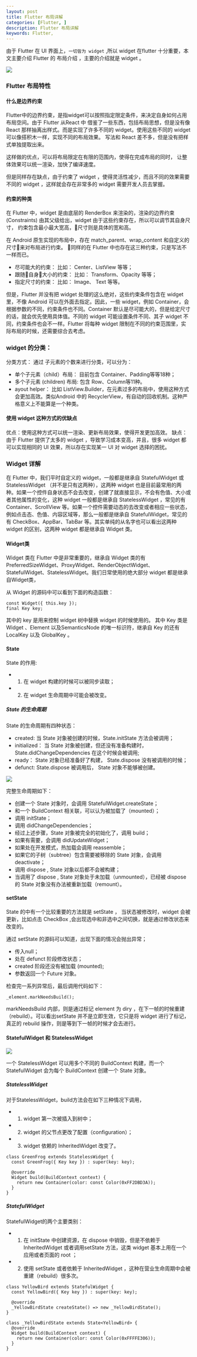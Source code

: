```yaml
---
layout: post
title: Flutter 布局详解
categories: [Flutter, ]
description: Flutter 布局详解
keywords: Flutter, 
---
```


由于 Flutter 在 UI 界面上，`一切皆为 widget` ,所以 widget 在flutter 十分重要，本文主要介绍 Flutter 的 布局介绍 ，主要的介绍就是 widget 。

![](/images/posts/flutter/2018-09-30-00.jpeg)
### Flutter 布局特性

#### 什么是边界约束

Flutter中的边界约束，是指widget可以按照指定限定条件，来决定自身如何占用布局空间。由于 Flutter 从React 中 借鉴了一些东西，包括布局思想，但是没有像 React 那样抽离出样式。而是实现了许多不同的 widget。使用这些不同的 widget 可以像搭积木一样，实现不同的布局效果。 写法和 React 差不多，但是没有把样式单独提取出来。

这样做的优点，可以将布局限定在有限的范围内，使得在完成布局的同时， 让整体效果可以统一渲染，加快了编译速度。

但是同样存在缺点，由于约束了 widget ，使得灵活性减少，而且不同的效果需要不同的 widget ，这样就会存在非常多的 widget 需要开发人员去掌握。

#### 约束的种类

在 Flutter 中，widget 是由底层的 RenderBox 来渲染的，渲染的边界约束 (Constraints) 由其父级给出，widget 由于这些约束存在，所以可以调节其自身尺寸， 约束包含最小最大宽高，尺寸则是具体的宽和高。

在 Android 原生实现的布局中，存在 match_parent、wrap_content 和自定义的尺寸来对布局进行约束。
同样的在 Flutter 中也存在这三种约束，只是写法不一样而已。

- 尽可能大的约束： 比如： Center、ListView 等等；
- 跟随自身大小的约束： 比如： Transform、Opacity 等等；
- 指定尺寸的约束： 比如： Image、 Text 等等。

但是，Flutter 并没有把 widget 处理的这么绝对，这些约束条件包含在 widget 里，不像 Android 可以在外面去指定。因此，一些 widget，例如 Container，会根据参数的不同，约束条件也不同。Container 默认是尽可能大的，但是给定尺寸的话，就会优先使用具体值。不同的 widget 可能设置条件不同、其子 widget 不同，约束条件也会不一样。Flutter 将每种 widget 限制在不同的约束范围里，实际布局的时候，还需要综合去考虑。 

### widget 的分类：

分类方式： 通过 子元素的个数来进行分类，可以分为：

- 单个子元素（child）布局： 目前包含 Container、Padding等等18种；
- 多个子元素 (children) 布局: 包含 Row、Column等11种。
- ayout helper： 比如 ListView.Builder，在元素过多的布局中，使用这种方式会更加高效。类似Android 中的 RecyclerView，有自动的回收机制。这种严格意义上不能算是一个种类。

#### 使用 widget 这种方式的优缺点

优点：使用这种方式可以统一渲染、更新布局效果，使得开发更加高效。
缺点：由于 Flutter 提供了太多的 widget ，导致学习成本变高，并且，很多 widget 都可以实现相同的 UI 效果，所以存在实现某一 UI 对 widget 选择的困扰。

### Widget 详解

在 Flutter 中，我们平时自定义的 widget，一般都是继承自 StatefulWidget 或 StatelessWidget （并不是只有这两种），这两种 widget 也是目前最常用的两种。如果一个控件自身状态不会去改变，创建了就直接显示，不会有色值、大小或者其他属性的变化，这种 widget 一般都是继承自 StatelessWidget ，常见的有 Container、ScrollView 等。如果一个控件需要动态的去改变或者相应一些状态，例如点击态、色值、内容区域等，那么一般都是继承自 StatefulWidget，常见的有 CheckBox、AppBar、TabBar 等。其实单纯的从名字也可以看出这两种 widget 的区别，这两种 widget 都是继承自 Widget 类。

#### Widget类

Widget 类在 Flutter 中是非常重要的，继承自 Widget 类的有 PreferredSizeWidget、ProxyWidget、RenderObjectWidget、StatefulWidget、StatelessWidget。我们日常使用的绝大部分 widget 都是继承自Widget类，

从 Widget 的源码中可以看到下面的构造函数： 

```
const Widget({ this.key });
final Key key;
```

其中的 key 是用来控制 widget 树中替换 widget 的时候使用的。 其中 Key 类是 Widget 、Element 以及SemanticsNode 的唯一标识符，继承自 Key 的还有 LocalKey 以及 GlobalKey 。

#### State 

State 的作用:
- 1. 在 widget 构建的时候可以被同步读取；
- 2. 在 widget 生命周期中可能会被改变。

##### State 的生命周期

State 的生命周期有四种状态：

- created: 当 State 对象被创建的时候，State.initState 方法会被调用；
- initialized： 当 State 对象被创建，但还没有准备构建时， State.didChangeDependencies 在这个时候会被调用;
- ready： State 对象已经准备好了构建， State.dispose 没有被调用的时候；
- defunct: State.dispose 被调用后， State 对象不能够被创建。

![](/images/posts/flutter/2018-10-02-01.png)

完整生命周期如下：
- 创建一个 State 对象时，会调用 StatefulWidget.createState；
- 和一个 BuildContext 相关联，可以认为被加载了（mounted）；
- 调用 initState；
- 调用 didChangeDependencies；
- 经过上述步骤，State 对象被完全的初始化了，调用 build；
- 如果有需要，会调用 didUpdateWidget；
- 如果处在开发模式，热加载会调用 reassemble；
- 如果它的子树（subtree）包含需要被移除的 State 对象，会调用 deactivate；
- 调用 dispose , State 对象以后都不会被构建；
- 当调用了 dispose , State 对象处于未加载（unmounted），已经被 dispose 的 State 对象没有办法被重新加载（remount）。

#### setState

State 的中有一个比较重要的方法就是 setState ， 当状态被修改时，widget 会被更新，比如点击 CheckBox ,会出现选中和非选中之间切换，就是通过修改状态来改变的。

通过 setState 的源码可以知道，出现下面的情况会抛出异常；
- 传入null；
- 处在 defunct 阶段修改状态；
- created 阶段还没有被加载 (mounted);
- 参数返回一个 Future 对象。

检查完一系列异常后，最后调用代码如下：

```
_element.markNeedsBuild();
```  

markNeedsBuild 内部，则是通过标记 element 为 diry ，在下一帧的时候重建（rebuild）。可以看出setState 并不是立即生效，它只是将 widget 进行了标记，真正的 rebuild 操作，则是等到下一帧的时候才会去进行。

#### StatefulWidget 和 StatelessWidget

![](/images/posts/flutter/2018-10-02-02.png)

一个 StatelessWidget 可以用多个不同的 BuildContext 构建，而一个 StatefulWidget 会为每个   BuildContext 创建一个 State 对象。

##### StatelessWidget

对于StatelessWidget，build方法会在如下三种情况下调用，

- 1. widget 第一次被插入到树中；
- 2. widget 的父节点更改了配置（configuration）；
- 3. widget 依赖的 InheritedWidget 改变了。

```
class GreenFrog extends StatelessWidget {
  const GreenFrog({ Key key }) : super(key: key);

  @override
  Widget build(BuildContext context) {
    return new Container(color: const Color(0xFF2DBD3A));
  }
}
```

##### StatefulWidget
StatefulWidget的两个主要类别：

- 1. 在 initState 中创建资源，在 dispose 中销毁，但是不依赖于 InheritedWidget 或者调用setState 方法，这类 widget 基本上用在一个应用或者页面的 root ；
- 2. 使用 setState 或者依赖于 InheritedWidget ，这种在营业生命周期中会被重建（rebuild）很多次。

```
class YellowBird extends StatefulWidget {
  const YellowBird({ Key key }) : super(key: key);

  @override
  _YellowBirdState createState() => new _YellowBirdState();
}

class _YellowBirdState extends State<YellowBird> {
  @override
  Widget build(BuildContext context) {
    return new Container(color: const Color(0xFFFFE306));
  }
}
```

 


 





